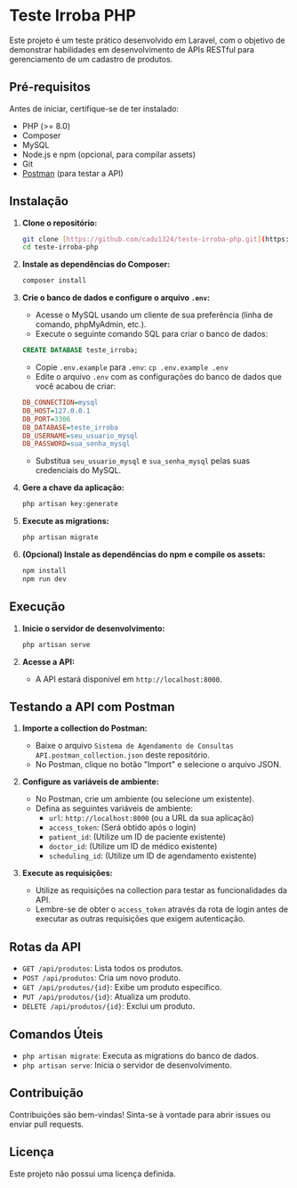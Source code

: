 # Teste Irroba PHP

Este projeto é um teste prático desenvolvido em Laravel, com o objetivo de demonstrar habilidades em desenvolvimento de APIs RESTful para gerenciamento de um cadastro de produtos.

## Pré-requisitos

Antes de iniciar, certifique-se de ter instalado:

-   PHP (>= 8.0)
-   Composer
-   MySQL
-   Node.js e npm (opcional, para compilar assets)
-   Git
-   [Postman](https://www.postman.com/) (para testar a API)

## Instalação

1.  **Clone o repositório:**

    ```bash
    git clone [https://github.com/cadu1324/teste-irroba-php.git](https://github.com/cadu1324/teste-irroba-php.git)
    cd teste-irroba-php
    ```

2.  **Instale as dependências do Composer:**

    ```bash
    composer install
    ```

3.  **Crie o banco de dados e configure o arquivo `.env`:**

    -   Acesse o MySQL usando um cliente de sua preferência (linha de comando, phpMyAdmin, etc.).
    -   Execute o seguinte comando SQL para criar o banco de dados:

    ```sql
    CREATE DATABASE teste_irroba;
    ```

    -   Copie `.env.example` para `.env`: `cp .env.example .env`
    -   Edite o arquivo `.env` com as configurações do banco de dados que você acabou de criar:

    ```ini
    DB_CONNECTION=mysql
    DB_HOST=127.0.0.1
    DB_PORT=3306
    DB_DATABASE=teste_irroba
    DB_USERNAME=seu_usuario_mysql
    DB_PASSWORD=sua_senha_mysql
    ```

    -   Substitua `seu_usuario_mysql` e `sua_senha_mysql` pelas suas credenciais do MySQL.

4.  **Gere a chave da aplicação:**

    ```bash
    php artisan key:generate
    ```

5.  **Execute as migrations:**

    ```bash
    php artisan migrate
    ```

6.  **(Opcional) Instale as dependências do npm e compile os assets:**

    ```bash
    npm install
    npm run dev
    ```

## Execução

1.  **Inicie o servidor de desenvolvimento:**

    ```bash
    php artisan serve
    ```

2.  **Acesse a API:**

    -   A API estará disponível em `http://localhost:8000`.

## Testando a API com Postman

1.  **Importe a collection do Postman:**

    -   Baixe o arquivo `Sistema de Agendamento de Consultas API.postman_collection.json` deste repositório.
    -   No Postman, clique no botão "Import" e selecione o arquivo JSON.

2.  **Configure as variáveis de ambiente:**

    -   No Postman, crie um ambiente (ou selecione um existente).
    -   Defina as seguintes variáveis de ambiente:
        -   `url`: `http://localhost:8000` (ou a URL da sua aplicação)
        -   `access_token`: (Será obtido após o login)
        -   `patient_id`: (Utilize um ID de paciente existente)
        -   `doctor_id`: (Utilize um ID de médico existente)
        -   `scheduling_id`: (Utilize um ID de agendamento existente)

3.  **Execute as requisições:**

    -   Utilize as requisições na collection para testar as funcionalidades da API.
    -   Lembre-se de obter o `access_token` através da rota de login antes de executar as outras requisições que exigem autenticação.

## Rotas da API

-   `GET /api/produtos`: Lista todos os produtos.
-   `POST /api/produtos`: Cria um novo produto.
-   `GET /api/produtos/{id}`: Exibe um produto específico.
-   `PUT /api/produtos/{id}`: Atualiza um produto.
-   `DELETE /api/produtos/{id}`: Exclui um produto.

## Comandos Úteis

-   `php artisan migrate`: Executa as migrations do banco de dados.
-   `php artisan serve`: Inicia o servidor de desenvolvimento.

## Contribuição

Contribuições são bem-vindas! Sinta-se à vontade para abrir issues ou enviar pull requests.

## Licença

Este projeto não possui uma licença definida.
